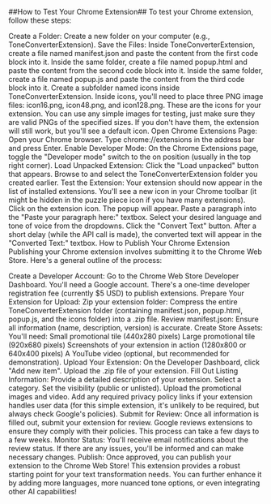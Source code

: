 ##How to Test Your Chrome Extension##
To test your Chrome extension, follow these steps:

Create a Folder: Create a new folder on your computer (e.g., ToneConverterExtension).
Save the Files:
Inside ToneConverterExtension, create a file named manifest.json and paste the content from the first code block into it.
Inside the same folder, create a file named popup.html and paste the content from the second code block into it.
Inside the same folder, create a file named popup.js and paste the content from the third code block into it.
Create a subfolder named icons inside ToneConverterExtension. Inside icons, you'll need to place three PNG image files: icon16.png, icon48.png, and icon128.png. These are the icons for your extension. You can use any simple images for testing, just make sure they are valid PNGs of the specified sizes. If you don't have them, the extension will still work, but you'll see a default icon.
Open Chrome Extensions Page:
Open your Chrome browser.
Type chrome://extensions in the address bar and press Enter.
Enable Developer Mode:
On the Chrome Extensions page, toggle the "Developer mode" switch to the on position (usually in the top right corner).
Load Unpacked Extension:
Click the "Load unpacked" button that appears.
Browse to and select the ToneConverterExtension folder you created earlier.
Test the Extension:
Your extension should now appear in the list of installed extensions.
You'll see a new icon in your Chrome toolbar (it might be hidden in the puzzle piece icon if you have many extensions). Click on the extension icon.
The popup will appear.
Paste a paragraph into the "Paste your paragraph here:" textbox.
Select your desired language and tone of voice from the dropdowns.
Click the "Convert Text" button.
After a short delay (while the API call is made), the converted text will appear in the "Converted Text:" textbox.
How to Publish Your Chrome Extension
Publishing your Chrome extension involves submitting it to the Chrome Web Store. Here's a general outline of the process:

Create a Developer Account:
Go to the Chrome Web Store Developer Dashboard.
You'll need a Google account. There's a one-time developer registration fee (currently $5 USD) to publish extensions.
Prepare Your Extension for Upload:
Zip your extension folder: Compress the entire ToneConverterExtension folder (containing manifest.json, popup.html, popup.js, and the icons folder) into a .zip file.
Review manifest.json: Ensure all information (name, description, version) is accurate.
Create Store Assets: You'll need:
Small promotional tile (440x280 pixels)
Large promotional tile (920x680 pixels)
Screenshots of your extension in action (1280x800 or 640x400 pixels)
A YouTube video (optional, but recommended for demonstration).
Upload Your Extension:
On the Developer Dashboard, click "Add new item".
Upload the .zip file of your extension.
Fill Out Listing Information:
Provide a detailed description of your extension.
Select a category.
Set the visibility (public or unlisted).
Upload the promotional images and video.
Add any required privacy policy links if your extension handles user data (for this simple extension, it's unlikely to be required, but always check Google's policies).
Submit for Review:
Once all information is filled out, submit your extension for review.
Google reviews extensions to ensure they comply with their policies. This process can take a few days to a few weeks.
Monitor Status:
You'll receive email notifications about the review status. If there are any issues, you'll be informed and can make necessary changes.
Publish:
Once approved, you can publish your extension to the Chrome Web Store!
This extension provides a robust starting point for your text transformation needs. You can further enhance it by adding more languages, more nuanced tone options, or even integrating other AI capabilities!
